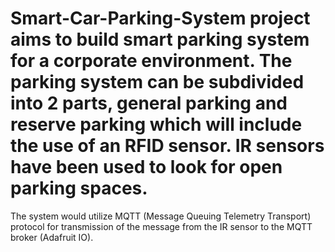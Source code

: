 # Smart-Car-Parking-System project aims to build smart parking system for a corporate environment. The parking system can be subdivided into 2 parts, general parking and reserve parking which will include the use of an RFID sensor. IR sensors have been used to look for open parking spaces. 
The system would utilize MQTT (Message Queuing Telemetry Transport) protocol for transmission of the message from the IR sensor to the MQTT broker (Adafruit IO).

